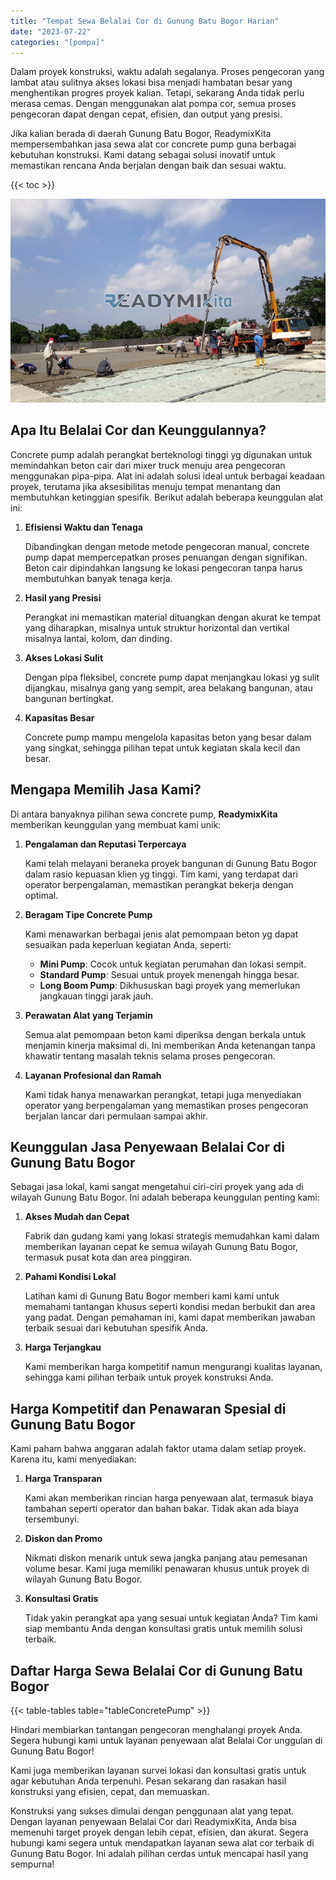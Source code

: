 ```yaml
---
title: "Tempat Sewa Belalai Cor di Gunung Batu Bogor Harian"
date: "2023-07-22"
categories: "[pompa]"
---
```


Dalam proyek konstruksi, waktu adalah segalanya. Proses pengecoran yang lambat atau sulitnya akses lokasi bisa menjadi hambatan besar yang menghentikan progres proyek kalian. Tetapi, sekarang Anda tidak perlu merasa cemas. Dengan menggunakan alat pompa cor, semua proses pengecoran dapat dengan cepat, efisien, dan output yang presisi.

Jika kalian berada di daerah Gunung Batu Bogor, ReadymixKita mempersembahkan jasa sewa alat cor concrete pump guna berbagai kebutuhan konstruksi. Kami datang sebagai solusi inovatif untuk memastikan rencana Anda berjalan dengan baik dan sesuai waktu.

{{< toc >}}

![Tempat Sewa Belalai Cor di Gunung Batu Bogor Harian](/images/pompa/sewa-pompa-11.jpg)

## Apa Itu Belalai Cor dan Keunggulannya?

Concrete pump adalah perangkat berteknologi tinggi yg digunakan untuk memindahkan beton cair dari mixer truck menuju area pengecoran menggunakan pipa-pipa. Alat ini adalah solusi ideal untuk berbagai keadaan proyek, terutama jika aksesibilitas menuju tempat menantang dan membutuhkan ketinggian spesifik. Berikut adalah beberapa keunggulan alat ini:

1. **Efisiensi Waktu dan Tenaga**

   Dibandingkan dengan metode metode pengecoran manual, concrete pump dapat mempercepatkan proses penuangan dengan signifikan. Beton cair dipindahkan langsung ke lokasi pengecoran tanpa harus membutuhkan banyak tenaga kerja.

2. **Hasil yang Presisi**

   Perangkat ini memastikan material dituangkan dengan akurat ke tempat yang diharapkan, misalnya untuk struktur horizontal dan vertikal misalnya lantai, kolom, dan dinding.

3. **Akses Lokasi Sulit**

   Dengan pipa fleksibel, concrete pump dapat menjangkau lokasi yg sulit dijangkau, misalnya gang yang sempit, area belakang bangunan, atau bangunan bertingkat.

4. **Kapasitas Besar**

   Concrete pump mampu mengelola kapasitas beton yang besar dalam yang singkat, sehingga pilihan tepat untuk kegiatan skala kecil dan besar.

## Mengapa Memilih Jasa Kami?

Di antara banyaknya pilihan sewa concrete pump, **ReadymixKita** memberikan keunggulan yang membuat kami unik:

1. **Pengalaman dan Reputasi Terpercaya**

   Kami telah melayani beraneka proyek bangunan di Gunung Batu Bogor dalam rasio kepuasan klien yg tinggi. Tim kami, yang terdapat dari operator berpengalaman, memastikan perangkat bekerja dengan optimal.

2. **Beragam Tipe Concrete Pump**

   Kami menawarkan berbagai jenis alat pemompaan beton yg dapat sesuaikan pada keperluan kegiatan Anda, seperti:
   - **Mini Pump**: Cocok untuk kegiatan perumahan dan lokasi sempit.
   - **Standard Pump**: Sesuai untuk proyek menengah hingga besar.
   - **Long Boom Pump**: Dikhususkan bagi proyek yang memerlukan jangkauan tinggi jarak jauh.

3. **Perawatan Alat yang Terjamin**

   Semua alat pemompaan beton kami diperiksa dengan berkala untuk menjamin kinerja maksimal di. Ini memberikan Anda ketenangan tanpa khawatir tentang masalah teknis selama proses pengecoran.

4. **Layanan Profesional dan Ramah**

   Kami tidak hanya menawarkan perangkat, tetapi juga menyediakan operator yang berpengalaman yang memastikan proses pengecoran berjalan lancar dari permulaan sampai akhir.

## Keunggulan Jasa Penyewaan Belalai Cor di Gunung Batu Bogor

Sebagai jasa lokal, kami sangat mengetahui ciri-ciri proyek yang ada di wilayah Gunung Batu Bogor. Ini adalah beberapa keunggulan penting kami:

1. **Akses Mudah dan Cepat**

   Fabrik dan gudang kami yang lokasi strategis memudahkan kami dalam memberikan layanan cepat ke semua wilayah Gunung Batu Bogor, termasuk pusat kota dan area pinggiran.

2. **Pahami Kondisi Lokal**

   Latihan kami di Gunung Batu Bogor memberi kami kami untuk memahami tantangan khusus seperti kondisi medan berbukit dan area yang padat. Dengan pemahaman ini, kami dapat memberikan jawaban terbaik sesuai dari kebutuhan spesifik Anda.

3. **Harga Terjangkau**

   Kami memberikan harga kompetitif namun mengurangi kualitas layanan, sehingga kami pilihan terbaik untuk proyek konstruksi Anda.

## Harga Kompetitif dan Penawaran Spesial di Gunung Batu Bogor

Kami paham bahwa anggaran adalah faktor utama dalam setiap proyek. Karena itu, kami menyediakan:

1. **Harga Transparan**

   Kami akan memberikan rincian harga penyewaan alat, termasuk biaya tambahan seperti operator dan bahan bakar. Tidak akan ada biaya tersembunyi.

2. **Diskon dan Promo**

   Nikmati diskon menarik untuk sewa jangka panjang atau pemesanan volume besar. Kami juga memiliki penawaran khusus untuk proyek di wilayah Gunung Batu Bogor.

3. **Konsultasi Gratis**

   Tidak yakin perangkat apa yang sesuai untuk kegiatan Anda? Tim kami siap membantu Anda dengan konsultasi gratis untuk memilih solusi terbaik.

## Daftar Harga Sewa Belalai Cor di Gunung Batu Bogor

{{< table-tables table="tableConcretePump" >}}

Hindari membiarkan tantangan pengecoran menghalangi proyek Anda. Segera hubungi kami untuk layanan penyewaan alat Belalai Cor unggulan di Gunung Batu Bogor!

Kami juga memberikan layanan survei lokasi dan konsultasi gratis untuk agar kebutuhan Anda terpenuhi. Pesan sekarang dan rasakan hasil konstruksi yang efisien, cepat, dan memuaskan.

Konstruksi yang sukses dimulai dengan penggunaan alat yang tepat. Dengan layanan penyewaan Belalai Cor dari ReadymixKita, Anda bisa memenuhi target proyek dengan lebih cepat, efisien, dan akurat. Segera hubungi kami segera untuk mendapatkan layanan sewa alat cor terbaik di Gunung Batu Bogor. Ini adalah pilihan cerdas untuk mencapai hasil yang sempurna!